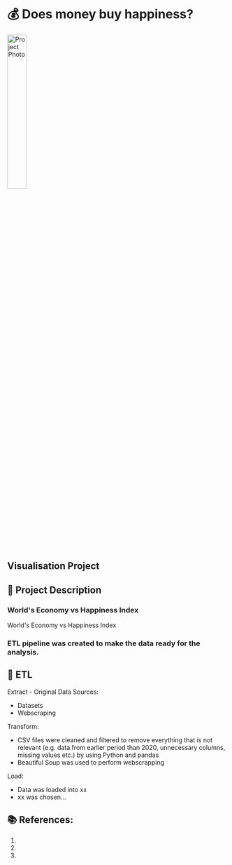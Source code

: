 # 💰 Does money buy happiness? 
<img src="https://github.com/rita-s/happiness_factor/blob/master/happiness.png" alt="Project Photo" title="Project Photo" width="30%">

## Visualisation Project

## 📝 Project Description
### World's Economy vs Happiness Index 
World's Economy vs Happiness Index 

### ETL pipeline was created to make the data ready for the analysis.

## 💼 ETL
Extract - Original Data Sources:
* Datasets
* Webscraping

Transform:
* CSV files were cleaned and filtered to remove everything that is not relevant (e.g. data from earlier period than 2020, unnecessary columns, missing values etc.) by using Python and pandas
* Beautiful Soup was used to perform webscrapping

Load:
* Data was loaded into xx
* xx was chosen...

## 📚 References:
1. 
2. 
3. 
